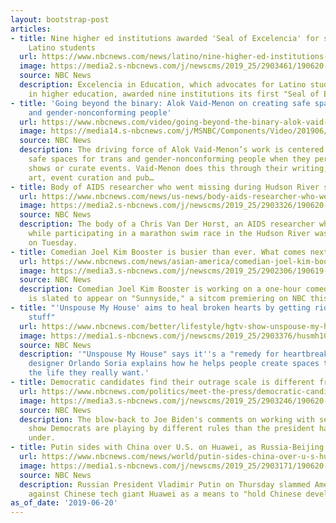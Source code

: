 ```yaml
---
layout: bootstrap-post
articles:
- title: Nine higher ed institutions awarded 'Seal of Excelencia' for success with
    Latino students
  url: https://www.nbcnews.com/news/latino/nine-higher-ed-institutions-awarded-seal-excelencia-success-latino-students-n1019626
  image: https://media2.s-nbcnews.com/j/newscms/2019_25/2903461/190620-asu-commencement-mn-0930_336b7fe49da5be8384294a10a51d4649.nbcnews-fp-1200-630.jpg
  source: NBC News
  description: Excelencia in Education, which advocates for Latino student success
    in higher education, awarded nine institutions its first "Seal of Excelencia."
- title: 'Going beyond the binary: Alok Vaid-Menon on creating safe spaces for trans
    and gender-nonconforming people'
  url: https://www.nbcnews.com/video/going-beyond-the-binary-alok-vaid-menon-on-creating-safe-spaces-for-trans-and-gender-nonconforming-people-62309445906
  image: https://media14.s-nbcnews.com/j/MSNBC/Components/Video/201906/d_ov_feature_pride50_alok_190620.nbcnews-fp-1200-630.jpg
  source: NBC News
  description: The driving force of Alok Vaid-Menon’s work is centered around creating
    safe spaces for trans and gender-nonconforming people when they perform, create
    shows or curate events. Vaid-Menon does this through their writing, performance
    art, event curation and pub…
- title: Body of AIDS researcher who went missing during Hudson River swim race recovered
  url: https://www.nbcnews.com/news/us-news/body-aids-researcher-who-went-missing-during-hudson-river-swim-n1019646
  image: https://media2.s-nbcnews.com/j/newscms/2019_25/2903326/190620-charles-van-der-horst-mc-1305_b77895d45c751bc8b213b8856a6bab1d.nbcnews-fp-1200-630.JPG
  source: NBC News
  description: The body of a Chris Van Der Horst, an AIDS researcher who went missing
    while participating in a marathon swim race in the Hudson River was recovered
    on Tuesday.
- title: Comedian Joel Kim Booster is busier than ever. What comes next?
  url: https://www.nbcnews.com/news/asian-america/comedian-joel-kim-booster-busier-ever-what-comes-next-n1019361
  image: https://media3.s-nbcnews.com/j/newscms/2019_25/2902306/190619-joel-kim-booster-cs-1245p_e6525c2935c88965d06383cadeb943ce.nbcnews-fp-1200-630.jpg
  source: NBC News
  description: Comedian Joel Kim Booster is working on a one-hour comedy special and
    is slated to appear on "Sunnyside," a sitcom premiering on NBC this fall.
- title: "'Unspouse My House' aims to heal broken hearts by getting rid of exes' ugly
    stuff"
  url: https://www.nbcnews.com/better/lifestyle/hgtv-show-unspouse-my-house-aims-heal-broken-hearts-getting-ncna1019271
  image: https://media1.s-nbcnews.com/j/newscms/2019_25/2903376/husmh104_0060_v01_jm_lo_res_00be1b18e82770151e451491a2a891de.nbcnews-fp-1200-630.jpg
  source: NBC News
  description: '"Unspouse My House" says it''s a "remedy for heartbreak." Host and
    designer Orlando Soria explains how he helps people create spaces that reflect
    the life they really want.'
- title: Democratic candidates find their outrage scale is different from Trump's
  url: https://www.nbcnews.com/politics/meet-the-press/democratic-candidates-find-their-outrage-scale-different-trump-s-n1019621
  image: https://media3.s-nbcnews.com/j/newscms/2019_25/2903246/190620-joe-biden-mc-1237_b5363635ca5bae6af2a1511d6decafed.nbcnews-fp-1200-630.JPG
  source: NBC News
  description: The blow-back to Joe Biden's comments on working with segregationists
    show Democrats are playing by different rules than the president has operated
    under.
- title: Putin sides with China over U.S. on Huawei, as Russia-Beijing relations warm
  url: https://www.nbcnews.com/news/world/putin-sides-china-over-u-s-huawei-russia-s-relations-n1019581
  image: https://media1.s-nbcnews.com/j/newscms/2019_25/2903171/190620-putin-phone-presser-mc-10363_49281f6bf0c69d43f75a2757ba0bb2e1.nbcnews-fp-1200-630.JPG
  source: NBC News
  description: Russian President Vladimir Putin on Thursday slammed American measures
    against Chinese tech giant Huawei as a means to "hold Chinese development back."
as_of_date: '2019-06-20'
---
```


